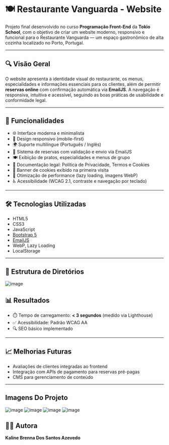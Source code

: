 # 🍽️ Restaurante Vanguarda - Website

Projeto final desenvolvido no curso **Programação Front-End** da **Tokio School**, com o objetivo de criar um website moderno, responsivo e funcional para o Restaurante Vanguarda — um espaço gastronômico de alta cozinha localizado no Porto, Portugal.

---

## 🔍 Visão Geral

O website apresenta a identidade visual do restaurante, os menus, especialidades e informações essenciais para os clientes, além de permitir **reservas online** com confirmação automática via **EmailJS**. A navegação é responsiva, intuitiva e acessível, seguindo as boas práticas de usabilidade e conformidade legal.

---

## 📌 Funcionalidades

- 🌐 Interface moderna e minimalista
- 📱 Design responsivo (mobile-first)
- 🌍 Suporte multilíngue (Português / Inglês)
- 📩 Sistema de reservas com validação e envio via EmailJS
- 🍽️ Exibição de pratos, especialidades e menus de grupo
- 📜 Documentação legal: Política de Privacidade, Termos e Cookies
- 🍪 Banner de cookies exibido na primeira visita
- 🚀 Otimização de performance (lazy loading, imagens WebP)
- ♿ Acessibilidade (WCAG 2.1, contraste e navegação por teclado)

---

## 🛠️ Tecnologias Utilizadas

- HTML5  
- CSS3  
- JavaScript  
- [Bootstrap 5](https://getbootstrap.com/)  
- [EmailJS](https://www.emailjs.com/)  
- WebP, Lazy Loading  
- LocalStorage

---

## 📁 Estrutura de Diretórios
![image](https://github.com/user-attachments/assets/8b55830d-0325-440c-9fb1-d6391c28c037)


## 📊 Resultados

- ⏱️ Tempo de carregamento: **< 3 segundos** (medido via Lighthouse)
- ✅ Acessibilidade: Padrão WCAG AA
- 🔍 SEO básico implementado

---

## 📈 Melhorias Futuras

- Avaliações de clientes integradas ao frontend  
- Integração com APIs de pagamento para reservas pré-pagas  
- CMS para gerenciamento de conteúdo

---
## Imagens Do Projeto
![image](https://github.com/user-attachments/assets/a7672673-bf76-41a1-b3c1-5c91c9eba0e1)
![image](https://github.com/user-attachments/assets/bb2bb5eb-1a77-43aa-b006-0389d4594e44)
![image](https://github.com/user-attachments/assets/feecf591-ca43-4f65-a38f-29183bdc1968)
![image](https://github.com/user-attachments/assets/08109fab-1bc3-4b1f-8285-79059537365d)






## 👩‍💻 Autora

**Kaline Brenna Dos Santos Azevedo**  
